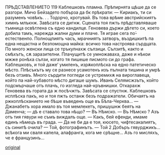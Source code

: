 ﻿ПРѢДСТАВЛЕНИЕТО	119
Каблешковъ пламна. Прѣпирнята щѣше да се разгори. Мичо Бейзадето побърза да бк прѣкрати:
— Кириакъ, ти си разуменъ човѣкъ. . . Тодорчо, кротувай.
Въ това врѣме австрийскиятъ химнъ млъкнж. Завѣсата се дигнж.
Сцената тоя пжть прѣдставляваше тъмница освѣтлена съ едно кандилце. Геновева държи дѣтето си, което добила тамъ, нарежда жални думи и плаче. Тя играе сега по́-естественпо. Полнощпиятъ часъ, мрачниятъ затворъ, въздишкитѣ па една нещастна и безпомощна майка: всичко това настроява сърдцата. По много женски лица се тръкулнахж сълзици. Сълзитѣ, както и смѣхътъ, сѫ заразителни. Плачущитѣ се умножаваха, даже и нѣкои мжже ронѣха сълзи, когато тя пишеше писмото си до графа. Каблешковъ, и той даже’ умиленъ, изрѫкоплѣска на едно патетическо мѣсто. Плѣсъкътъ му се разнесе усамотенъ изъ пълната тишина и умрѣ безъ отзивъ. Много сърдити погледи се устремихѫ на вироглавеца, който па най-хубавото мѣсто дигаше шумъ. Иванъ Селямсжзътъ, който подсмърчаше отъ плачъ, го изгледа най-кръвнишки. Откарахж Геновева въ гората да ж посѣчжтъ. Завѣсата се спустнж. Каблешковъ исплѣска пакъ, но и тоя пжть останж безъ подражатели. Обичаятъ на ржкоплѣсканието не бѣше въведенъ още въ Бѣла-Черква...
— Джанабетъ хора имало въ тоя мемлекетъ, пришушнж беятъ на Даменча; — дѣ е ставало това нѣщо?
— Въ Нѣмско.
— Въ Нѣмско ? Азъ отъ тия гявури не съмъ виждалъ още. — Какъ, бей ефенди, имаме единъ нѣмецъ въ града. — Да не би да е тоя, кюсето, чифтесакалиятъ, съ синитѣ очила?
— Той, фотографинътъ.
— Той 2 Добъръ гявурджикъ... всѣкога ми сваля капела, алафранга, кога ме срѣщне... Азъ го мисляхъ, че е французинъ...

[original](images/138.jpg)